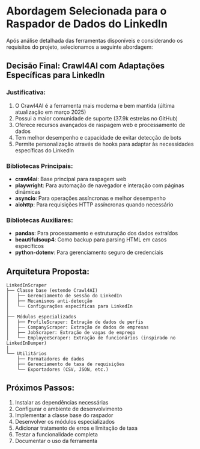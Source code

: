 # Abordagem Selecionada para o Raspador de Dados do LinkedIn

Após análise detalhada das ferramentas disponíveis e considerando os requisitos do projeto, selecionamos a seguinte abordagem:

## Decisão Final: Crawl4AI com Adaptações Específicas para LinkedIn

### Justificativa:
1. O Crawl4AI é a ferramenta mais moderna e bem mantida (última atualização em março 2025)
2. Possui a maior comunidade de suporte (37.9k estrelas no GitHub)
3. Oferece recursos avançados de raspagem web e processamento de dados
4. Tem melhor desempenho e capacidade de evitar detecção de bots
5. Permite personalização através de hooks para adaptar às necessidades específicas do LinkedIn

### Bibliotecas Principais:
- **crawl4ai**: Base principal para raspagem web
- **playwright**: Para automação de navegador e interação com páginas dinâmicas
- **asyncio**: Para operações assíncronas e melhor desempenho
- **aiohttp**: Para requisições HTTP assíncronas quando necessário

### Bibliotecas Auxiliares:
- **pandas**: Para processamento e estruturação dos dados extraídos
- **beautifulsoup4**: Como backup para parsing HTML em casos específicos
- **python-dotenv**: Para gerenciamento seguro de credenciais

## Arquitetura Proposta:

```
LinkedInScraper
├── Classe base (estende Crawl4AI)
│   ├── Gerenciamento de sessão do LinkedIn
│   ├── Mecanismos anti-detecção
│   └── Configurações específicas para LinkedIn
│
├── Módulos especializados
│   ├── ProfileScraper: Extração de dados de perfis
│   ├── CompanyScraper: Extração de dados de empresas
│   ├── JobScraper: Extração de vagas de emprego
│   └── EmployeeScraper: Extração de funcionários (inspirado no LinkedInDumper)
│
└── Utilitários
    ├── Formatadores de dados
    ├── Gerenciamento de taxa de requisições
    └── Exportadores (CSV, JSON, etc.)
```

## Próximos Passos:
1. Instalar as dependências necessárias
2. Configurar o ambiente de desenvolvimento
3. Implementar a classe base do raspador
4. Desenvolver os módulos especializados
5. Adicionar tratamento de erros e limitação de taxa
6. Testar a funcionalidade completa
7. Documentar o uso da ferramenta
